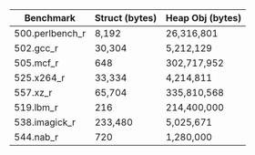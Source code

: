 | Benchmark | Struct (bytes) | Heap Obj (bytes) |
| --------------- | ------- | -----------
| 500.perlbench_r | 8,192   | 26,316,801 |
| 502.gcc_r       | 30,304  | 5,212,129 |
| 505.mcf_r       | 648     | 302,717,952 |
| 525.x264_r      | 33,334  | 4,214,811 |
| 557.xz_r        | 65,704  | 335,810,568 |
| 519.lbm_r       | 216     | 214,400,000 |
| 538.imagick_r   | 233,480 | 5,025,671 |
| 544.nab_r       | 720     | 1,280,000 |

